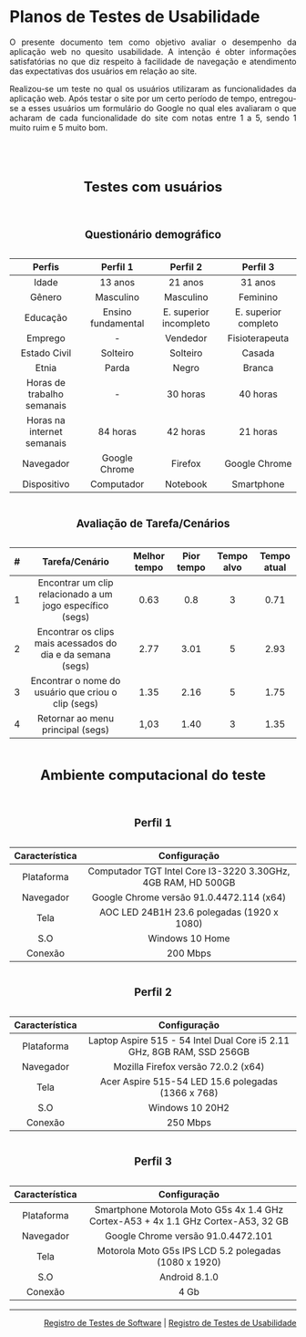 <div align="justify">

# Planos de Testes de Usabilidade

O presente documento tem como objetivo avaliar o desempenho da aplicação web no quesito usabilidade. A intenção é obter informações satisfatórias no que diz respeito à facilidade de navegação e atendimento das expectativas dos usuários em relação ao site.

Realizou-se um teste no qual os usuários utilizaram as funcionalidades da aplicação web. Após testar o site por um certo período de tempo, entregou-se a esses usuários um formulário do Google no qual eles avaliaram o que acharam de cada funcionalidade do site com notas entre 1 a 5, sendo 1 muito ruim e 5 muito bom.</div>

<div align="center">
  <table border="0">
    <caption>
      <h2>Testes com usuários</h2>
    </caption>
    <caption>
      <h3>Questionário demográfico</h3>
    </caption>
    <thead>
      <tr>
        <th style="text-align:center">Perfis</th>
        <th style="text-align:center">Perfil 1</th>
        <th style="text-align:center">Perfil 2</th>
        <th style="text-align:center">Perfil 3</th>
      </tr>
    </thead>
    <tbody>
      <tr>
        <td align="center">Idade</td>
        <td align="center">13 anos</td>
        <td align="center">21 anos</td>
        <td align="center">31 anos</td>
      </tr>
      <tr>
        <td align="center">Gênero</td>
        <td align="center">Masculino</td>
        <td align="center">Masculino</td>
        <td align="center">Feminino</td>
      </tr>
      <tr>
        <td align="center">Educação</td>
        <td align="center">Ensino fundamental</td>
        <td align="center">E. superior incompleto</td>
        <td align="center">E. superior completo</td>
      </tr>
      <tr>
        <td align="center">Emprego</td>
        <td align="center">-</td>
        <td align="center">Vendedor</td>
        <td align="center">Fisioterapeuta</td>
      </tr>
      <tr>
        <td align="center">Estado Civil</td>
        <td align="center">Solteiro</td>
        <td align="center">Solteiro</td>
        <td align="center">Casada</td>
      </tr>
      <tr>
        <td align="center">Etnia</td>
        <td align="center">Parda</td>
        <td align="center">Negro</td>
        <td align="center">Branca</td>
      </tr>
      <tr>
        <td align="center">Horas de trabalho semanais</td>
        <td align="center">-</td>
        <td align="center">30 horas</td>
        <td align="center">40 horas</td>
      </tr>
      <tr>
        <td align="center">Horas na internet semanais</td>
        <td align="center">84 horas</td>
        <td align="center">42 horas</td>
        <td align="center">21 horas</td>
      </tr>
      <tr>
        <td align="center">Navegador</td>
        <td align="center">Google Chrome</td>
        <td align="center">Firefox</td>
        <td align="center">Google Chrome</td>
      </tr>
      <tr>
        <td align="center">Dispositivo</td>
        <td align="center">Computador</td>
        <td align="center">Notebook</td>
        <td align="center">Smartphone</td>

<br>

  <div align="center">
    <table border="0">
      <caption><h3>Avaliação de Tarefa/Cenários</h3></caption>
        <thead>
          <tr>
            <th style="text-align:center">#</th>
              <th style="text-align:center">Tarefa/Cenário</th>
              <th style="text-align:center">Melhor tempo</th>
              <th style="text-align:center">Pior tempo</th>
              <th style="text-align:center">Tempo alvo</th>
              <th style="text-align:center">Tempo atual</th>
            </tr>
          </thead>
            <tbody>
              <tr>
                <td align="center">1</td>
                <td align="center">
                  Encontrar um clip relacionado a um jogo específico (segs)
                </td>
                <td align="center">0.63</td>
                <td align="center">0.8</td>
                <td align="center">3</td>
                <td align="center">0.71</td>
              </tr>
              <tr>
                <td align="center">2</td>
                <td align="center">
                  Encontrar os clips mais acessados do dia e da semana (segs)
                </td>
                <td align="center">2.77</td>
                <td align="center">3.01</td>
                <td align="center">5</td>
                <td align="center">2.93</td>
              </tr>
              <tr>
                <td align="center">3</td>
                <td align="center">
                  Encontrar o nome do usuário que criou o clip (segs)
                </td>
                <td align="center">1.35</td>
                <td align="center">2.16</td>
                <td align="center">5</td>
                <td align="center">1.75</td>
              </tr>
              <tr>
                <td align="center">4</td>
                <td align="center">Retornar ao menu principal (segs)</td>
                <td align="center">1,03</td>
                <td align="center">1.40</td>
                <td align="center">3</td>
                <td align="center">1.35</td>
              </tr>

  <div align="center">
                <table border="0">
                  <caption>
                    <h2>Ambiente computacional do teste</h2>
                  </caption>
                  <caption>
                    <h3>Perfil 1</h3>
                  </caption>
                  <thead>
                    <tr>
                      <th style="text-align:center">Característica</th>
                      <th style="text-align:center">Configuração</th>
                    </tr>
                  </thead>
                  <tbody>
                    <tr>
                      <td align="center">Plataforma</td>
                      <td align="center">
                        Computador TGT Intel Core I3-3220 3.30GHz, 4GB RAM, HD 500GB
                      </td>
                    </tr>

  <tr>
                      <td align="center">Navegador</td>
                      <td align="center">
                        Google Chrome versão 91.0.4472.114 (x64)
                      </td>
                    </tr>
                    <tr>
                      <td align="center">Tela</td>
                      <td align="center">
                        AOC LED 24B1H 23.6 polegadas (1920 x 1080)
                      </td>
                    </tr>
                    <tr>
                      <td align="center">S.O</td>
                      <td align="center">Windows 10 Home</td>
                    </tr>
                    <tr>
                      <td align="center">Conexão</td>
                      <td align="center">200 Mbps</td>
                    </tr>
                  </tbody>

  <div align="center">
                    <table border="0">
                      <caption>
                        <h3>Perfil 2</h3>
                      </caption>
                      <thead>
                        <tr>
                          <th style="text-align:center">Característica</th>
                          <th style="text-align:center">Configuração</th>
                        </tr>
                      </thead>
                      <tbody>
                        <tr>
                          <td align="center">Plataforma</td>
                          <td align="center">
                            Laptop Aspire 515 - 54 Intel Dual Core i5 2.11 GHz, 8GB RAM, SSD 256GB
                          </td>
                        </tr>

  <tr>
                          <td align="center">Navegador</td>
                          <td align="center">
                            Mozilla Firefox versão 72.0.2 (x64)
                          </td>
                        </tr>
                        <tr>
                          <td align="center">Tela</td>
                          <td align="center">
                            Acer Aspire 515-54 LED 15.6 polegadas (1366 x 768)
                          </td>
                        </tr>
                        <tr>
                          <td align="center">S.O</td>
                          <td align="center">Windows 10 20H2</td>
                        </tr>
                        <tr>
                          <td align="center">Conexão</td>
                          <td align="center">250 Mbps</td>
                        </tr>
                      </tbody>

  <div align="center">
                        <table border="0">
                          <caption>
                            <h3>Perfil 3</h3>
                          </caption>
                          <thead>
                            <tr>
                              <th style="text-align:center">Característica</th>
                              <th style="text-align:center">Configuração</th>
                            </tr>
                          </thead>
                          <tbody>
                            <tr>
                              <td align="center">Plataforma</td>
                              <td align="center">
                                Smartphone Motorola Moto G5s 4x 1.4 GHz
                                Cortex-A53 + 4x 1.1 GHz Cortex-A53, 32 GB
                              </td>
                            </tr>

  <tr>
                              <td align="center">Navegador</td>
                              <td align="center">
                                Google Chrome versão 91.0.4472.101
                              </td>
                            </tr>
                            <tr>
                              <td align="center">Tela</td>
                              <td align="center">
                                Motorola Moto G5s IPS LCD 5.2 polegadas (1080 x
                                1920)
                              </td>
                            </tr>
                            <tr>
                              <td align="center">S.O</td>
                              <td align="center">Android 8.1.0</td>
                            </tr>
                            <tr>
                              <td align="center">Conexão</td>
                              <td align="center">4 Gb</td>
                            </tr>
                          </tbody>
                        </table>
                      </div>
                    </table>
                  </div>
                </table>
              </div>
            </tbody>
          </table>
        </div>
      </tr>
    </tbody>
  </table>
</div>


<hr>

<p align="right"><a href="docs/09-Registro de Testes de Software.md" rel="docs">Registro de Testes de Software</a> | <a href="docs/11-Registro de Testes de Usabilidade.md" rel="docs">Registro de Testes de Usabilidade</a></p>






